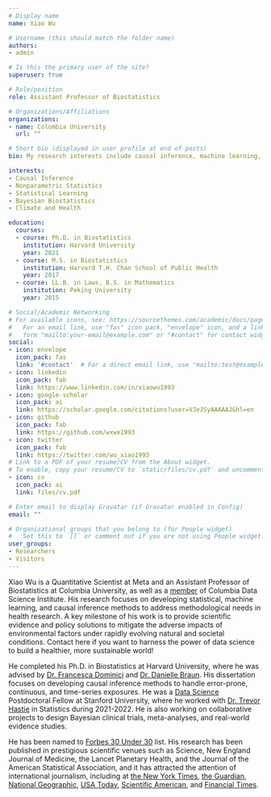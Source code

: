 ```yaml
---
# Display name
name: Xiao Wu

# Username (this should match the folder name)
authors:
- admin

# Is this the primary user of the site?
superuser: true

# Role/position
role: Assistant Professor of Biostatistics

# Organizations/Affiliations
organizations:
- name: Columbia University
  url: ""

# Short bio (displayed in user profile at end of posts)
bio: My research interests include causal inference, machine learning, nonparametric statistics, and Bayesian biostatistics.

interests:
- Causal Inference
- Nonparametric Statistics
- Statistical Learning
- Bayesian Biostatistics
- Climate and Health

education:
  courses:
  - course: Ph.D. in Biostatistics
    institution: Harvard University
    year: 2021
  - course: M.S. in Biostatistics
    institution: Harvard T.H. Chan School of Public Health
    year: 2017
  - course: LL.B. in Laws, B.S. in Mathematics
    institution: Peking University
    year: 2015

# Social/Academic Networking
# For available icons, see: https://sourcethemes.com/academic/docs/page-builder/#icons
#   For an email link, use "fas" icon pack, "envelope" icon, and a link in the
#   form "mailto:your-email@example.com" or "#contact" for contact widget.
social:
- icon: envelope
  icon_pack: fas
  link: '#contact'  # For a direct email link, use "mailto:test@example.org".
- icon: linkedin
  icon_pack: fab
  link: https://www.linkedin.com/in/xiaowu1993
- icon: google-scholar
  icon_pack: ai
  link: https://scholar.google.com/citations?user=VJeJSyAAAAAJ&hl=en
- icon: github
  icon_pack: fab
  link: https://github.com/wxwx1993
- icon: twitter
  icon_pack: fab
  link: https://twitter.com/wu_xiao1993
# Link to a PDF of your resume/CV from the About widget.
# To enable, copy your resume/CV to `static/files/cv.pdf` and uncomment the lines below.
- icon: cv
  icon_pack: ai
  link: files/cv.pdf

# Enter email to display Gravatar (if Gravatar enabled in Config)
email: ""

# Organizational groups that you belong to (for People widget)
#   Set this to `[]` or comment out if you are not using People widget.
user_groups:
- Researchers
- Visitors
---
```

Xiao Wu is a Quantitative Scientist at Meta and an Assistant Professor of Biostatistics at Columbia University, as well as a [member](https://datascience.columbia.edu/people/xiao-wu/) of Columbia Data Science Institute. His research focuses on developing statistical, machine learning, and causal inference methods to address methodological needs in health research. A key milestone of his work is to provide scientific evidence and policy solutions to mitigate the adverse impacts of environmental factors under rapidly evolving natural and societal conditions. Contact here if you want to harness the power of data science to build a healthier, more sustainable world!

He completed his Ph.D. in Biostatistics at Harvard University, where he was advised by [Dr. Francesca Dominici](https://sites.sph.harvard.edu/francesca-dominici/) and [Dr. Danielle Braun](https://scholar.harvard.edu/dbraun/home). His dissertation focuses on developing causal inference methods to handle error-prone, continuous, and time-series exposures. He was a [Data Science](https://datascience.stanford.edu/) Postdoctoral Fellow at Stanford University, where he worked with [Dr. Trevor Hastie](https://web.stanford.edu/~hastie/) in Statistics during 2021-2022. He is also working on collaborative projects to design Bayesian clinical trials, meta-analyses, and real-world evidence studies.

He has been named to [Forbes 30 Under 30](https://www.forbes.com/profile/xiao-wu/?list=30under30-healthcare&sh=d42dae06b881) list. His research has been published in prestigious scientific venues such as Science, New England Journal of Medicine, the Lancet Planetary Health, and the Journal of the American Statistical Association, and it has attracted the attention of international journalism, including at [the New York Times](https://www.nytimes.com/2020/04/07/climate/air-pollution-coronavirus-covid.html), [the Guardian](https://www.theguardian.com/environment/2020/nov/04/tiny-air-pollution-rise-linked-to-11-more-covid-19-deaths-study), [National Geographic](https://www.nationalgeographic.com/science/2020/04/pollution-made-the-pandemic-worse-but-lockdowns-clean-the-sky/), [USA Today](https://www.usatoday.com/story/news/health/2020/10/19/air-pollution-linked-increased-risk-alzheimers-dementia-study/3710275001/), [Scientific American](https://www.scientificamerican.com/article/strongest-evidence-yet-shows-air-pollution-kills/), and [Financial Times](https://www.ft.com/content/9fdbaec5-5261-4c0b-a5f2-e043510e7523).
